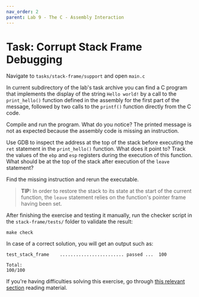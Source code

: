 ```yaml
---
nav_order: 2
parent: Lab 9 - The C - Assembly Interaction
---
```


# Task: Corrupt Stack Frame Debugging

Navigate to `tasks/stack-frame/support` and open `main.c`

In current subdirectory of the lab's task archive you can find a C program that implements the display of the string `Hello world!` by a call to the `print_hello()` function defined in the assembly for the first part of the message, followed by two calls to the `printf()` function directly from the C code.

Compile and run the program.
What do you notice?
The printed message is not as expected because the assembly code is missing an instruction.

Use GDB to inspect the address at the top of the stack before executing the `ret` statement in the `print_hello()` function.
What does it point to?
Track the values of the `ebp` and `esp` registers during the execution of this function.
What should be at the top of the stack after execution of the `leave` statement?

Find the missing instruction and rerun the executable.

> **TIP:**
> In order to restore the stack to its state at the start of the current function, the `leave` statement relies on the function's pointer frame having been set.

After finishing the exercise and testing it manually, run the checker script in the `stack-frame/tests/` folder to validate the result:

```console
make check
```

In case of a correct solution, you will get an output such as:

```text
test_stack_frame    ........................ passed ...  100

Total:                                                           100/100
```

If you're having difficulties solving this exercise, go through [this relevant section](../../reading/stack-c-asm.md) reading material.
